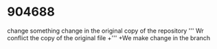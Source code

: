 # 904688
change something
change in the original copy of the repository
'''
Wr conflict the copy of the original file
+'''
+We make change in the branch
